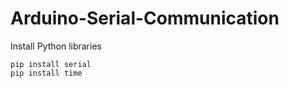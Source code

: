 # Arduino-Serial-Communication
Install Python libraries
```
pip install serial
pip install time
```
